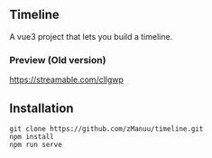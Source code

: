 ## Timeline

A vue3 project that lets you build a timeline.

### Preview (Old version)

https://streamable.com/cllgwp

## Installation

```
git clone https://github.com/zManuu/timeline.git
npm install
npm run serve
```
